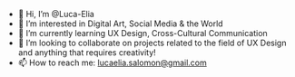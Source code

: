 - 👋 Hi, I’m @Luca-Elia
- 👀 I’m interested in Digital Art, Social Media & the World 
- 🌱 I’m currently learning UX Design, Cross-Cultural Communication 
- 💞️ I’m looking to collaborate on projects related to the field of UX Design and anything that requires creativity!
- 📫 How to reach me: lucaelia.salomon@gmail.com

<!---
Luca-Elia/Luca-Elia is a ✨ special ✨ repository because its `README.md` (this file) appears on your GitHub profile.
You can click the Preview link to take a look at your changes.
--->
